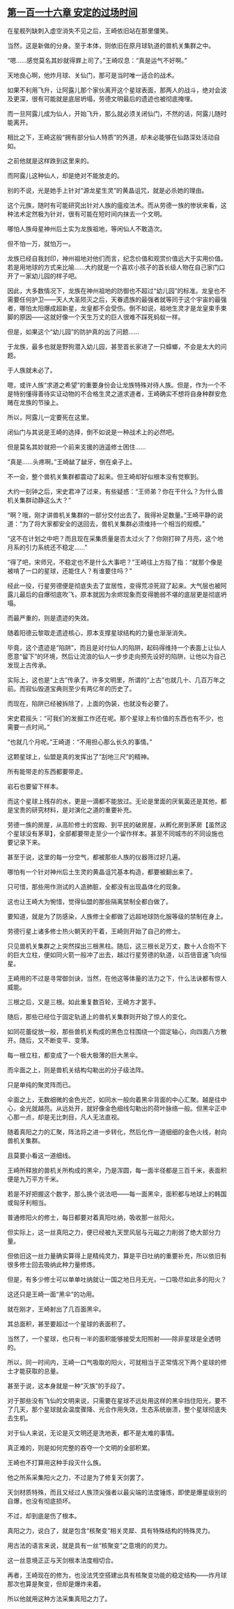 ## [第一百一十六章 安定的过场时间](https://www.xxbiquge.com/11_11207/9216664.html)


  在星舰列缺刺入虚空消失不见之后，王崎依旧站在那里僵笑。

  当然，这是新做的分身。至于本体，则依旧在原月球轨道的兽机关集群之中。

  “嗯……感觉莫名其妙就得罪上司了。”王崎叹息：“真是运气不好啊。”

  天地良心啊，他炸月球、关仙门，那可是当时唯一适合的战术。

  如果不利用飞升，让阿露儿那个家伙离开这个星球表面，那两人的战斗，绝对会波及更深，很有可能就是底层坍塌，劳德文明最后的遗迹也被彻底掩埋。

  而一旦阿露儿成为仙人，开始飞升，那么就必须关闭仙门，不然的话，阿露儿随时能离开。

  相比之下，王崎这般“拥有部分仙人特质”的外道，却未必能够在仙路深处活动自如。

  之前他就是这样跌到这里来的。

  而阿露儿这种仙人，却是绝对不能放走的。

  别的不说，光是她手上针对“源龙星生灵”的黄晶诅咒，就是必杀她的理由。

  这个元族，随时有可能研究出针对人族的瘟疫法术。而从劳德一族的惨状来看，这种法术定然极为针对，很有可能在短时间内抹去一个文明。

  哪怕人族母星神州后土实为龙族祖地，等闲仙人不敢造次。

  但不怕一万，就怕万一。

  龙族已经自我封印，神州祖地对他们而言，纪念价值和观赏价值远大于实用价值。若是用地球的方式来比喻……大约就是一个喜欢小孩子的首长级人物在自己家门口开了一家幼儿园的样子吧。

  因此，大多数情况下，龙族在神州祖地的防御也不超过“幼儿园”的标准。龙皇也不需要任何护卫——天人大圣陨灭之后，天眷遗族的最强者就等同于这个宇宙的最强者，哪怕太阳爆成超新星，龙皇都不会受伤。倒不如说，祖地生灵才是龙皇束手束脚的原因——这就好像一个天生万丈的巨人很难不踩死蚂蚁一样。

  但是，如果这个“幼儿园”的防护真的出了问题……

  于龙族，最多也就是野狗潜入幼儿园，甚至首长家进了一只蟑螂，不会是太大的问题。

  于人族就未必了。

  嗯，或许人族“求道之希望”的重要身份会让龙族特殊对待人族。但是，作为一个不是特别懂得善待实证动物的不合格生灵之道求道者，王崎确实不想将自身种群安危赌在龙族的节操上。

  所以，阿露儿一定要死在这里。

  闭仙门与其说是王崎的选择，倒不如说是一种战术上的必然吧。

  但是莫名其妙就把一个前来支援的逍遥修士困住……

  “真是……头疼啊。”王崎龇了龇牙，倒在桌子上。

  不一会，整个兽机关集群都震动了起来。但王崎却好似根本没有觉察到。

  大约一刻钟之后，宋史君冲了过来，有些疑惑：“王师弟？你在干什么？为什么兽机关集群动静这么大？”

  “啊？哦，刚才讲兽机关集群的一部分交付出去了。我得补足数量。”王崎平静的说道：“为了将大家都安全的送回去，兽机关集群必须维持一个相当的规模。”

  “这不在计划之中吧？而且现在采集质量是否太过火了？你刚打碎了月亮，这个地月系的引力系统还不稳定……”

  “得了吧，宋师兄，不稳定也不是什么大事吧？”王崎往上方指了指：“就那个像是被啃了一口的星球，还能住人？有谁要住吗？”

  经此一役，行星劳德便是彻底失去了宜居性，变得荒凉死寂了起来。大气层也被阿露儿最后的自爆彻底吹飞，原本就因为余烬现象而变得脆弱不堪的底层更是彻底坍塌。

  而最严重的，则是遗迹的失效。

  随着阳德云黎取走遗迹核心，原本支撑星球结构的力量也渐渐消失。

  毕竟，这个遗迹是“陷阱”，而且是对付仙人的陷阱，起码得维持一个表面上让仙人愿意“留下”的环境，然后让流浪的仙人一步步走向预先设好的陷阱，让他以为自己发现上古传承。

  实际上，这也是“上古”传承了。许多文明里，所谓的“上古”也就几十、几百万年之前。而寂仙毁道宝典则至少有两亿年的历史了。

  而现在，陷阱已经被拆除了，上面的伪装，也就没有必要了。

  宋史君摇头：“可我们的发掘工作还在呢。那个星球上有价值的东西也有不少，也需要一点时间。”

  “也就几个月呢。”王崎道：“不用担心那么长久的事情。”

  这颗星球上，仙盟是真的发挥出了“刮地三尺”的精神。

  所有能带走的东西都要带走。

  岩石也要留下样本。

  而这个星球上残存的水，更是一滴都不能放过。无论是里面的厌氧菌还是其他，都是宝贵的研究材料，是对演化之道的重要补充。

  劳德一族的房屋，从高阶修士的宫殿、到平民的破房屋，从孵化房到茅房【虽然这个星球没有茅草】，全部都要带走至少一个留作样本。甚至不同城市的不同设施也要记录下来。

  甚至于说，这里的每一分空气，都被那些人族的仪器筛过好几遍。

  哪怕有一个针对神州后土生灵的黄晶诅咒基本构造，都要被翻出来了。

  只可惜，那些用作测试的人造肺脏，全都没有出现晶体化的现象。

  这也让王崎大为惋惜，觉得仙盟的那些隔离禁制全都白做了。

  要知道，就是为了防感染，人族修士全都做了远超地球防化服等级的禁制在身上。

  劳德行星上诸多修士热火朝天的干着，王崎则开始了自己的修士。

  只见兽机关集群之上突然探出三根黑柱。随后，这三根长足万丈，数十人合抱不下的巨大立柱，便如同火箭一般冲了出去，越过行星劳德的轨道，以百倍音速飞向恒星。

  王崎用的不过是寻常御剑诀，当然，在他这等体量的法力之下，什么法诀都有惊人威能。

  三根之后，又是三根。如此重复数百轮，王崎方才罢手。

  随后，那些已经位于固定轨道上的兽机关集群则开始了惊人的变化。

  如同花蕾绽放一般，那些兽机关构成的黑色立柱围绕一个固定轴心，向四面八方散开。随后，又不断变平、变薄。

  每一根立柱，都变成了一个极大极薄的巨大黑伞。

  而伞面之上，则是兽机关结构勾勒出的分子级法阵。

  只是单纯的聚灵阵而已。

  伞面之上，无数细微的金色光芒，如同水一般向着黑伞背面的中心汇聚。越是往中心，金光就越亮。从远处开，就好像金色细线勾勒出的荷叶脉络一般。但黑伞正中心那一点，却是无比刺目，凡人无法直视。

  随着真阳之力的汇聚，阵法将之进一步转化，然后化作一道细细的金色火线，射向兽机关集群。

  且莫要小看这一道细线。

  王崎所释放的兽机关所构成的黑伞，乃是浑圆，每一面半径都是三百千米，表面积便是九万平方千米。

  若是不好把握这个数字，那么换个说法吧——每一面黑伞，面积都与地球上的韩国或匈牙利相当。

  普通修阳火的修士，每日都要对着真阳吐纳，吸收那一丝阳火。

  但实际上，这一丝真阳之力，便已经被九天罡风层与元磁之力削弱了绝大部分力量。

  但依旧这一丝力量确实算得上是精纯灵力，算是平日吐纳的重要补充，所以依旧有很多修士回去吸纳此种力量修炼。

  但是，有多少修士可以单单吐纳就让一国之地日月无光，一口吸尽如此多的阳火？

  这还只是王崎一面“黑伞”的功用。

  就在刚才，王崎射出了几百面黑伞。

  其总面积，甚至要超过一个星球的表面积了。

  当然了，一个星球，也只有一半的面积能够接受太阳照射——除非星球是全透明的。

  所以，同一时间内，王崎一口气吸取的阳火，可就相当于正常情况下两个星球的修士才能获取的总量。

  甚至于说，这本身就是一种“灭族”的手段了。

  对于那些没有飞仙的文明来说，只需要在星球不远处用这样的黑伞挡住阳光，要不了几天，那个星球就会温度骤降、光合作用失效，生态系统崩溃，整个星球彻底失去生机。

  对于仙人来说，无论是灭文明还是洗地表，都不是太难的事情。

  真正难的，则是如何完整的吞夺一个文明的全部积累。

  王崎也不打算用这种手段灭什么族。

  他之所系采集阳火之力，不过是为了修复天剑罢了。

  天剑材质特殊，而且又经过人族顶尖强者以最尖端的法度锤炼，即使是爆星级别的自爆，也没有彻底损坏。

  不过，却到底是伤了根本。

  真阳之力，说白了，就是包含“核聚变”相关灵犀、具有特殊结构的特殊灵力。

  用古法的语言来说，就是具有一丝“核聚变”之意境的的灵力。

  这一丝意境正正与天剑根本法度相切合。

  再者，王崎现在的修为，也没法凭空搭建出具有核聚变功能的稳定结构——炸月球那次也算是聚变，但却是爆炸来着。

  所以他就用这种方法采集真阳之力了。
